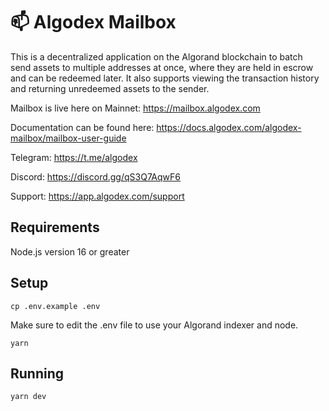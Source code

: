 # 📫 Algodex Mailbox

This is a decentralized application on the Algorand blockchain to batch send assets to multiple addresses at once, where they are held in escrow and can be redeemed later. It also supports viewing the transaction history and returning unredeemed assets to the sender.

Mailbox is live here on Mainnet: https://mailbox.algodex.com

Documentation can be found here: https://docs.algodex.com/algodex-mailbox/mailbox-user-guide

Telegram: https://t.me/algodex

Discord: https://discord.gg/qS3Q7AqwF6

Support: https://app.algodex.com/support

## Requirements

Node.js version 16 or greater

## Setup

`cp .env.example .env`

Make sure to edit the .env file to use your Algorand indexer and node.

`yarn`

## Running

`yarn dev`
